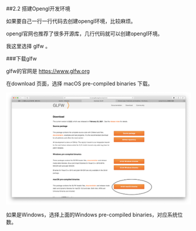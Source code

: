 ##2.2 搭建Opengl开发环境

如果要自己一行一行代码去创建opengl环境，比较麻烦。

opengl官网也推荐了很多开源库，几行代码就可以创建opengl环境。

我这里选择 glfw 。


###下载glfw

glfw的官网是 https://www.glfw.org

在download 页面，选择 macOS pre-compiled binaries 下载。

![download glfw](../../imgs/2/2.2/download_glfw.png)

如果是Windows，选择上面的Windows pre-compiled binaries，对应系统位数。